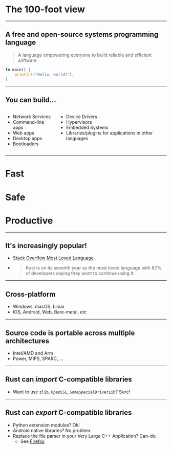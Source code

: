 # The 100-foot view

<style>
img[alt~="center"] {
  display: block;
  margin: 0 auto;
}
.columns {
    display: grid;
    grid-template-columns: repeat(2, minmax(0, 1fr));
    gap: 1rem;
}
</style>

---

## A free and open-source __systems programming__ language

> A language empowering everyone to build reliable and efficient software.

```rust
fn main() {
    println!("Hello, world!");
}
```

---

## You can build...

<div class="columns">
<div>

* Network Services
* Command-line apps
* Web apps
* Desktop apps
* Bootloaders

</div>
<div>

* Device Drivers
* Hypervisors
* Embedded Systems
* Libraries/plugins for applications in other languages

</div>
</div>

---

# Fast
# Safe
# Productive

---

## It's increasingly popular!

* [Stack Overflow Most Loved Language](https://survey.stackoverflow.co/2022/#section-most-loved-dreaded-and-wanted-programming-scripting-and-markup-languages)

* > Rust is on its seventh year as the most loved language with 87% of developers saying they want to continue using it.

---

## Cross-platform

* Windows, macOS, Linux
* iOS, Android, Web, Bare-metal, etc

---

## Source code is portable across multiple architectures

* Intel/AMD and Arm
* Power, MIPS, SPARC, ...

---

## Rust can *import* C-compatible libraries

* Want to use `zlib`, `OpenSSL`, `SomeSpecialDriverLib`? Sure!

---

## Rust can *export* C-compatible libraries

* Python extension modules? Ok!
* Android native libraries? No problem.
* Replace the file parser in your Very Large C++ Application? Can-do.
    * See [Firefox](https://wiki.mozilla.org/Oxidation)
